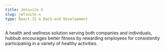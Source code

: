 ```yaml
---
title: Jetsuite X
slug: jetsuite-x
type: React.JS & Back-end Development
---
```

A health and wellness solution serving both companies and individuals, hubbub encourages better fitness by rewarding employees for consistently participating in a variety of healthy activities.